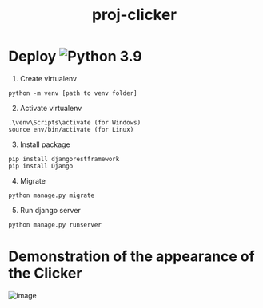 <h1 style="font-size: 30px; text-align: center; margin: 15px; padding: 10px;">proj-clicker</h1> 

# Deploy  ![Python 3.9](https://img.shields.io/badge/python-3.9-blue.svg)

1. Create virtualenv
```
python -m venv [path to venv folder]
```

2. Activate virtualenv
``` 
.\venv\Scripts\activate (for Windows)
source env/bin/activate (for Linux)
```

3. Install package
```
pip install djangorestframework
pip install Django
```

4. Migrate
```
python manage.py migrate
```

5. Run django server
```
python manage.py runserver
```

# Demonstration of the appearance of the Clicker
![image](https://github.com/tsar123/proj-clicker/assets/65504823/12dfe18f-9747-4b01-89be-2b86952a4988)
